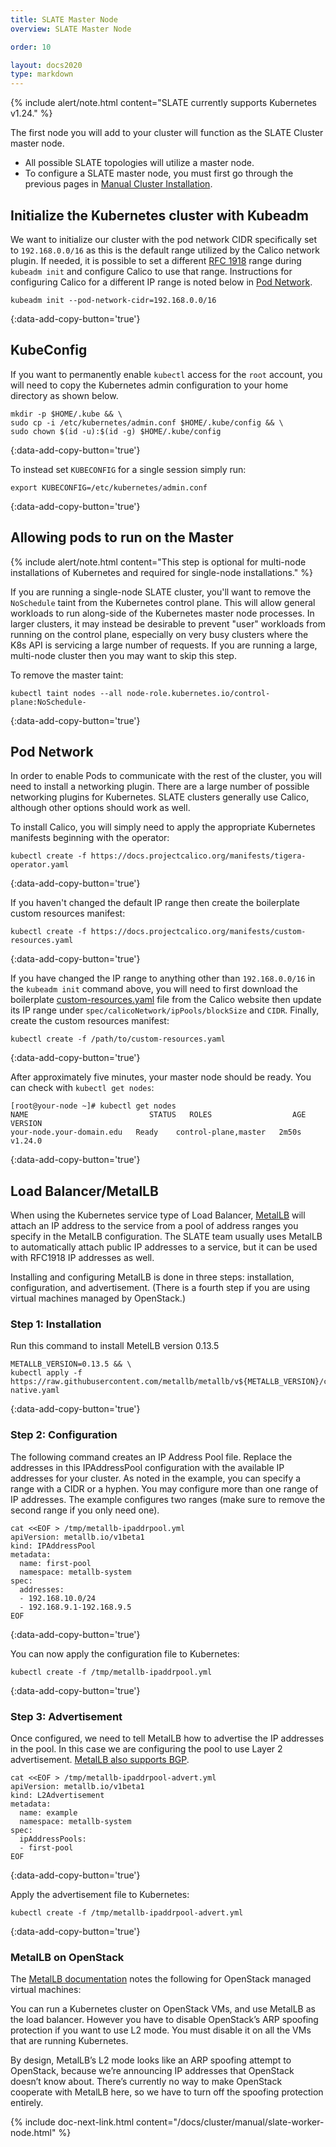 ```yaml
---
title: SLATE Master Node
overview: SLATE Master Node

order: 10  

layout: docs2020
type: markdown
---
```


{% include alert/note.html content="SLATE currently supports Kubernetes v1.24." %}

The first node you will add to your cluster will function as the SLATE Cluster master node.
* All possible SLATE topologies will utilize a master node.
* To configure a SLATE master node, you must first go through the previous pages in [Manual Cluster Installation](/docs/cluster/index.html).

## Initialize the Kubernetes cluster with Kubeadm

We want to initialize our cluster with the pod network CIDR specifically set to `192.168.0.0/16` as this is the default range utilized by the Calico network plugin. If needed, it is possible to set a different [RFC 1918](https://datatracker.ietf.org/doc/html/rfc1918) range during `kubeadm init` and configure Calico to use that range. Instructions for configuring Calico for a different IP range is noted below in [Pod Network](#pod-network).  

```shell
kubeadm init --pod-network-cidr=192.168.0.0/16
```
{:data-add-copy-button='true'}

## KubeConfig

If you want to permanently enable `kubectl` access for the `root` account, you will need to copy the Kubernetes admin configuration to your home directory as shown below. 

```shell
mkdir -p $HOME/.kube && \
sudo cp -i /etc/kubernetes/admin.conf $HOME/.kube/config && \
sudo chown $(id -u):$(id -g) $HOME/.kube/config
```
{:data-add-copy-button='true'}

To instead set `KUBECONFIG` for a single session simply run:

```shell
export KUBECONFIG=/etc/kubernetes/admin.conf
```
{:data-add-copy-button='true'}

## Allowing pods to run on the Master

{% include alert/note.html content="This step is optional for multi-node installations of Kubernetes and required for single-node installations." %}

If you are running a single-node SLATE cluster, you'll want to remove the `NoSchedule` taint from the Kubernetes control plane. This will allow general workloads to run along-side of the Kubernetes master node processes. In larger clusters, it may instead be desirable to prevent "user" workloads from running on the control plane, especially on very busy clusters where the K8s API is servicing a large number of requests. If you are running a large, multi-node cluster then you may want to skip this step.

To remove the master taint:
 
```shell
kubectl taint nodes --all node-role.kubernetes.io/control-plane:NoSchedule-
```
{:data-add-copy-button='true'}

## Pod Network

In order to enable Pods to communicate with the rest of the cluster, you will need to install a networking plugin. There are a large number of possible networking plugins for Kubernetes. SLATE clusters generally use Calico, although other options  should work as well.

To install Calico, you will simply need to apply the appropriate Kubernetes manifests beginning with the operator:

```shell
kubectl create -f https://docs.projectcalico.org/manifests/tigera-operator.yaml
```
{:data-add-copy-button='true'}

If you haven't changed the default IP range then create the boilerplate custom resources manifest:

```shell
kubectl create -f https://docs.projectcalico.org/manifests/custom-resources.yaml
```
{:data-add-copy-button='true'}

If you have changed the IP range to anything other than `192.168.0.0/16` in the `kubeadm init` command above, you will need to first download the boilerplate [custom-resources.yaml](https://docs.projectcalico.org/manifests/custom-resources.yaml) file from the Calico website then update its IP range under `spec/calicoNetwork/ipPools/blockSize` and `CIDR`. Finally, create the custom resources manifest:

```shell
kubectl create -f /path/to/custom-resources.yaml
```
{:data-add-copy-button='true'}

After approximately five minutes, your master node should be ready. You can check with `kubectl get nodes`:

```shell
[root@your-node ~]# kubectl get nodes
NAME                           STATUS   ROLES                  AGE     VERSION
your-node.your-domain.edu   Ready    control-plane,master   2m50s   v1.24.0
```
{:data-add-copy-button='true'}

## Load Balancer/MetalLB

When using the Kubernetes service type of Load Balancer, [MetalLB](https://metallb.org/) will attach an IP address to the service from a pool of address ranges you specify in the MetalLB configuration. The SLATE team usually uses MetalLB to automatically attach public IP addresses to a service, but it can be used with RFC1918 IP addresses as well. 

Installing and configuring MetalLB is done in three steps: installation, configuration, and advertisement. (There is a fourth step if you are using virtual machines managed by OpenStack.) 

### Step 1: Installation

Run this command to install MetelLB version 0.13.5

```shell
METALLB_VERSION=0.13.5 && \
kubectl apply -f https://raw.githubusercontent.com/metallb/metallb/v${METALLB_VERSION}/config/manifests/metallb-native.yaml
```
{:data-add-copy-button='true'}

### Step 2: Configuration

The following command creates an IP Address Pool file. Replace the addresses in this IPAddressPool configuration with the available IP addresses for your cluster. As noted in the example, you can specify a range with a CIDR or a hyphen. You may configure more than one range of IP addresses. The example configures two ranges (make sure to remove the second range if you only need one). 

```shell
cat <<EOF > /tmp/metallb-ipaddrpool.yml
apiVersion: metallb.io/v1beta1
kind: IPAddressPool
metadata:
  name: first-pool
  namespace: metallb-system
spec:
  addresses:
  - 192.168.10.0/24
  - 192.168.9.1-192.168.9.5
EOF
```
{:data-add-copy-button='true'}

You can now apply the configuration file to Kubernetes:

```shell
kubectl create -f /tmp/metallb-ipaddrpool.yml
```
{:data-add-copy-button='true'}

### Step 3: Advertisement

Once configured, we need to tell MetalLB how to advertise the IP addresses in the pool. In this case we are configuring the pool to use Layer 2 advertisement. [MetalLB also supports BGP](https://metallb.org/configuration/_advanced_bgp_configuration/).

```shell
cat <<EOF > /tmp/metallb-ipaddrpool-advert.yml
apiVersion: metallb.io/v1beta1
kind: L2Advertisement
metadata:
  name: example
  namespace: metallb-system
spec:
  ipAddressPools:
  - first-pool
EOF
```
{:data-add-copy-button='true'}


Apply the advertisement file to Kubernetes:

```shell
kubectl create -f /tmp/metallb-ipaddrpool-advert.yml
```
{:data-add-copy-button='true'}

### MetalLB on OpenStack

The [MetalLB documentation](https://metallb.universe.tf/faq/#is-metallb-working-on-openstack) notes the following for OpenStack managed virtual machines: 

You can run a Kubernetes cluster on OpenStack VMs, and use MetalLB as the load balancer. However you have to disable OpenStack’s ARP spoofing protection if you want to use L2 mode. You must disable it on all the VMs that are running Kubernetes.

By design, MetalLB’s L2 mode looks like an ARP spoofing attempt to OpenStack, because we’re announcing IP addresses that OpenStack doesn’t know about. There’s currently no way to make OpenStack cooperate with MetalLB here, so we have to turn off the spoofing protection entirely.


{% include doc-next-link.html content="/docs/cluster/manual/slate-worker-node.html" %}
